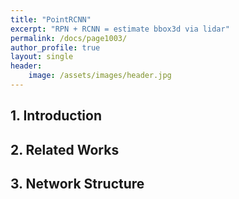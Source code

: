 ```yaml
---
title: "PointRCNN"
excerpt: "RPN + RCNN = estimate bbox3d via lidar"
permalink: /docs/page1003/
author_profile: true
layout: single
header:
    image: /assets/images/header.jpg
---
```

## 1. Introduction

## 2. Related Works

## 3. Network Structure